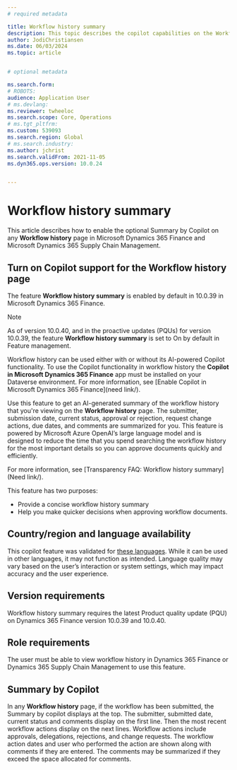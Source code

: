 ```yaml
---
# required metadata

title: Workflow history summary  
description: This topic describes the copilot capabilities on the Workflow history page.
author: JodiChristiansen
ms.date: 06/03/2024
ms.topic: article


# optional metadata

ms.search.form:  
# ROBOTS: 
audience: Application User
# ms.devlang: 
ms.reviewer: twheeloc
ms.search.scope: Core, Operations
# ms.tgt_pltfrm: 
ms.custom: 539093
ms.search.region: Global
# ms.search.industry: 
ms.author: jchrist
ms.search.validFrom: 2021-11-05
ms.dyn365.ops.version: 10.0.24


---
```

# Workflow history summary

This article describes how to enable the optional Summary by Copilot on any **Workflow history** page in Microsoft Dynamics 365 Finance and Microsoft Dynamics 365 Supply Chain Management. 

## Turn on Copilot support for the Workflow history page

The feature **Workflow history summary** is enabled by default in 10.0.39 in Microsoft Dynamics 365 Finance. 

> [!NOTE]
>  As of version 10.0.40, and in the proactive updates (PQUs) for version 10.0.39, the feature **Workflow history summary** is set to On by default in Feature management.

Workflow history can be used either with or without its AI-powered Copilot functionality. To use the Copilot functionality in workflow history the **Copilot in Microsoft Dynamics 365 Finance** app must be installed on your Dataverse environment. For more information, see [Enable Copilot in Microsoft Dynamics 365 Finance](need link/).  

Use this feature to get an AI-generated summary of the workflow history that you're viewing on the **Workflow history** page. The submitter, submission date, current status, approval or rejection, request change actions, due dates, and comments are summarized for you. This feature is powered by Microsoft Azure OpenAI’s large language model and is designed to reduce the time that you spend searching the workflow history for the most important details so you can approve documents quickly and efficiently.  

For more information, see [Transparency FAQ: Workflow history summary](Need link/).  

This feature has two purposes: 
- Provide a concise workflow history summary
- Help you make quicker decisions when approving workflow documents.

## Country/region and language availability 

This copilot feature was validated for [these languages](https://go.microsoft.com/fwlink/?linkid=2270154/). While it can be used in other languages, it may not function as intended. Language quality may vary based on the user’s interaction or system settings, which may impact accuracy and the user experience. 

## Version requirements 

Workflow history summary requires the latest Product quality update (PQU) on Dynamics 365 Finance version 10.0.39 and 10.0.40.

## Role requirements 

The user must be able to view workflow history in Dynamics 365 Finance or Dynamics 365 Supply Chain Management to use this feature. 

## Summary by Copilot 

In any **Workflow history** page, if the workflow has been submitted, the Summary by copilot displays at the top. The submitter, submitted date, current status and comments display on the first line. Then the most recent workflow actions display on the next lines. Workflow actions include approvals, delegations, rejections, and change requests. The workflow action dates and user who performed the action are shown along with comments if they are entered. The comments may be summarized if they exceed the space allocated for comments.  
